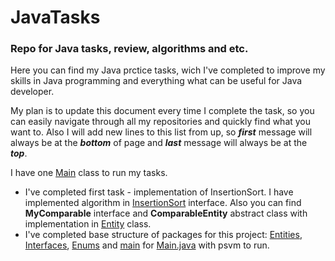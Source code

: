 <h1> JavaTasks </h1>
<h3>Repo for Java tasks, review, algorithms and etc.</h3> 

<p></p>
  Here you can find my Java prctice tasks, wich I've completed to improve my skills 
  in Java programming and everything what can be useful for Java developer.
<p></p>
  My plan is to update this document every time I complete the task, so you can easily 
  navigate through all my repositories and quickly find what you want to. Also I will add
  new lines to this list from up, so <b><em>first</em></b> message will always be at the <b><em>bottom</em></b> of page and
  <b><em>last</em></b> message will always be at the <b><em>top</em></b>.
<p></p>
  I have one <a href = "/src/main/Main.java">Main</a> class to run my tasks. 
<p></p>
  <ul>
    <li>
      I've completed first task - implementation of InsertionSort. I have implemented algorithm in 
       <a href = "/src/Interfaces/InsertionSort.java">InsertionSort</a> interface. 
      Also you can find <b>MyComparable</b> interface and <b>ComparableEntity</b> abstract class with implementation in 
      <a href = "/src/Entities/Entity.java">Entity</a> class.     
    </li>
    <li>
      I've completed base structure of packages for this project:
       <a href = "/src/Entities">Entities</a>,
       <a href = "/src/Interfaces">Interfaces</a>,
       <a href = "/src/Enums">Enums</a> and
       <a href = "/src/Main">main</a> for <a href = "/src/main/Main.java">Main.java</a> with psvm to run.
    </li>
  </ul>
